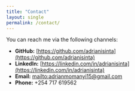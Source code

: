 ```yaml
---
title: "Contact"
layout: single
permalink: /contact/
---
```


You can reach me via the following channels:

- **GitHub:** [https://github.com/adrianisinta](https://github.com/adrianisinta)
- **LinkedIn:** [https://linkedin.com/in/adrianisinta](https://linkedin.com/in/adrianisinta)
- **Email:** [mailto:adrianmomanyi15@gmail.com](mailto:adrianmomanyi15@gmail.com)
- **Phone:** +254 717 619562
